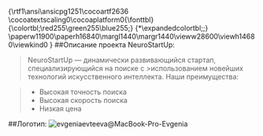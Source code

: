 {\rtf1\ansi\ansicpg1251\cocoartf2636
\cocoatextscaling0\cocoaplatform0{\fonttbl}
{\colortbl;\red255\green255\blue255;}
{\*\expandedcolortbl;;}
\paperw11900\paperh16840\margl1440\margr1440\vieww28600\viewh14680\viewkind0
}
##Описание проекта NeuroStartUp:

>NeuroStartUp — динамически развивающийся стартап, специализирующийся на поиске с >использованием новейших технологий искусственного интеллекта. Наши преимущества:

>* Высокая точность поиска
>* Высокая скорость поиска
>* Низкая цена

##Логотип:
![evgeniaevteeva@MacBook-Pro-Evgenia](/NeuroStartUp/logo.png)


